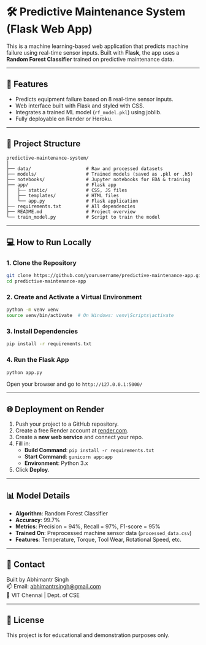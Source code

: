 # 🛠 Predictive Maintenance System (Flask Web App)

This is a machine learning-based web application that predicts machine failure using real-time sensor inputs. Built with **Flask**, the app uses a **Random Forest Classifier** trained on predictive maintenance data.

---

## 🚀 Features

- Predicts equipment failure based on 8 real-time sensor inputs.
- Web interface built with Flask and styled with CSS.
- Integrates a trained ML model (`rf_model.pkl`) using joblib.
- Fully deployable on Render or Heroku.

---

## 📂 Project Structure

```
predictive-maintenance-system/
│
├── data/                    # Raw and processed datasets
├── models/                  # Trained models (saved as .pkl or .h5)
├── notebooks/               # Jupyter notebooks for EDA & training
├── app/                     # Flask app
│   ├── static/              # CSS, JS files
│   ├── templates/           # HTML files
│   └── app.py               # Flask application
├── requirements.txt         # All dependencies
├── README.md                # Project overview
└── train_model.py           # Script to train the model
```

---

## 💻 How to Run Locally

### 1. Clone the Repository

```bash
git clone https://github.com/yourusername/predictive-maintenance-app.git
cd predictive-maintenance-app
```

### 2. Create and Activate a Virtual Environment

```bash
python -m venv venv
source venv/bin/activate  # On Windows: venv\Scripts\activate
```

### 3. Install Dependencies

```bash
pip install -r requirements.txt
```

### 4. Run the Flask App

```bash
python app.py
```

Open your browser and go to `http://127.0.0.1:5000/`

---

## 🌐 Deployment on Render

1. Push your project to a GitHub repository.
2. Create a free Render account at [render.com](https://render.com).
3. Create a **new web service** and connect your repo.
4. Fill in:
   - **Build Command**: `pip install -r requirements.txt`
   - **Start Command**: `gunicorn app:app`
   - **Environment**: Python 3.x
5. Click **Deploy**.

---

## 📊 Model Details

- **Algorithm**: Random Forest Classifier
- **Accuracy**: 99.7%
- **Metrics**: Precision = 94%, Recall = 97%, F1-score = 95%
- **Trained On**: Preprocessed machine sensor data (`processed_data.csv`)
- **Features**: Temperature, Torque, Tool Wear, Rotational Speed, etc.

---

## 📧 Contact

Built by Abhimantr Singh  
📫 Email: abhimantrsingh@gmail.com  
🏫 VIT Chennai | Dept. of CSE

---

## 📄 License

This project is for educational and demonstration purposes only.
